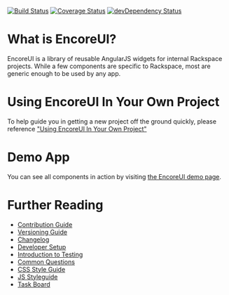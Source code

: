 [![Build Status](https://travis-ci.org/rackerlabs/encore-ui.png?branch=master)](https://travis-ci.org/rackerlabs/encore-ui) [![Coverage Status](https://coveralls.io/repos/rackerlabs/encore-ui/badge.png?branch=master)](https://coveralls.io/r/rackerlabs/encore-ui?branch=master) [![devDependency Status](https://david-dm.org/rackerlabs/encore-ui/dev-status.png)](https://david-dm.org/rackerlabs/encore-ui#info=devDependencies)

# What is EncoreUI?

EncoreUI is a library of reusable AngularJS widgets for internal Rackspace projects. While a few components are specific to Rackspace, most are generic enough to be used by any app.

# Using EncoreUI In Your Own Project

To help guide you in getting a new project off the ground quickly, please reference ["Using EncoreUI In Your Own Project"](./guides/using-encoreui.md)

# Demo App

You can see all components in action by visiting [the EncoreUI demo page](http://rackerlabs.github.io/encore-ui/).

# Further Reading

 - [Contribution Guide](./CONTRIBUTING.md)
 - [Versioning Guide](./guides/versioning.md)
 - [Changelog](./CHANGELOG.md)
 - [Developer Setup](./guides/ui-setup.md)
 - [Introduction to Testing](./guides/testing.md)
 - [Common Questions](./guides/common-questions.md)
 - [CSS Style Guide](./guides/css-styleguide.md)
 - [JS Styleguide](./guides/js-styleguide.md)
 - [Task Board](https://waffle.io/rackerlabs/encore-ui)
